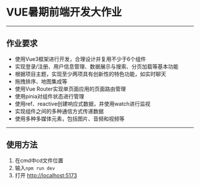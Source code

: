 # VUE暑期前端开发大作业
 
***

## 作业要求
- 使⽤Vue3框架进⾏开发，合理设计并复⽤不少于6个组件 
- 实现登录/注册、⽤户信息管理、数据展示与搜索、分⻚加载等基本功能 
- 根据项⽬主题，实现⾄少两项具有创新性的特⾊功能，如实时聊天 
- 拖拽排序、地图集成等
- 使⽤Vue Router实现单⻚⾯应⽤的⻚⾯路由管理
- 使⽤pinia对组件状态进⾏管理
- 使⽤ref、reactive创建响应式数据，并使⽤watch进⾏监视
- 实现组件之间的多种通信⽅式传递数据
- 使⽤多种多媒体元素，包括图⽚、⾳频和视频等

***

## 使用方法
1. 在cmd中cd文件位置
2. 输入```npm run dev```
3. 打开 <http://localhost:5173>
